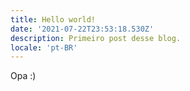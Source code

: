 ```yaml
---
title: Hello world!
date: '2021-07-22T23:53:18.530Z'
description: Primeiro post desse blog.
locale: 'pt-BR'
---
```


Opa :)
